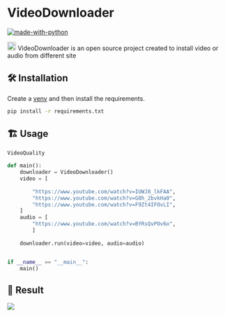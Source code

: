 #  VideoDownloader
[![made-with-python](https://img.shields.io/badge/Made%20with-Python-1f425f.svg)](https://www.python.org/)

	

<img src = "https://github.githubassets.com/images/mona-loading-dark.gif" height=20/> VideoDownloader is an open source project created to install video or audio from different site 

## :hammer_and_wrench: Installation 

Create a [venv](https://docs.python.org/3/library/venv.html) and then install the requirements.

```bash
pip install -r requirements.txt
```




## :building_construction: Usage

```python
VideoQuality

def main():
    downloader = VideoDownloader()
    video = [
        
        "https://www.youtube.com/watch?v=IUWJ8_lkFAA",
        "https://www.youtube.com/watch?v=G8h_2bvkHa0",
        "https://www.youtube.com/watch?v=F9Zt4IFOvLI",
    ]
    audio = [
        "https://www.youtube.com/watch?v=BYRsQvPOv6o",
        ]
    
    downloader.run(video=video, audio=audio)


if __name__ == "__main__":
    main()
```
## :tada: Result

![](http://i.imgur.com/Ssfp7.gif)


